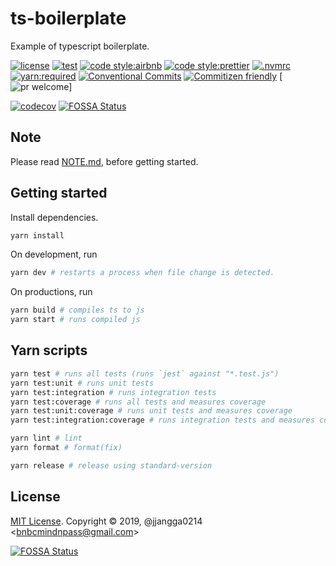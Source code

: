 # ts-boilerplate

Example of typescript boilerplate.

[![license](https://img.shields.io/badge/license-MIT-ff4081.svg?style=flat-square&labelColor=black)](./LICENSE)
[![test](https://img.shields.io/badge/test-jest-7c4dff.svg?style=flat-square&labelColor=black)](./jest.config.js)
[![code style:airbnb](https://img.shields.io/badge/code_style-airbnb-448aff.svg?style=flat-square&labelColor=black)](https://github.com/airbnb/javascript)
[![code style:prettier](https://img.shields.io/badge/code_style-prettier-18ffff.svg?style=flat-square&labelColor=black)](https://prettier.io/)
[![.nvmrc](https://img.shields.io/badge/.nvmrc-12-00e676.svg?style=flat-square&labelColor=black)](./.nvmrc)
[![yarn:required](https://img.shields.io/badge/yarn-required-aeea00.svg?style=flat-square&labelColor=black)](https://yarnpkg.com/en/)
[![Conventional Commits](https://img.shields.io/badge/Conventional%20Commits-1.0.0-ffab00.svg?style=flat-square&labelColor=black)](https://conventionalcommits.org)
[![Commitizen friendly](https://img.shields.io/badge/Commitizen-cz_conventional_changelog-dd2c00.svg?style=flat-square&labelColor=black)](http://commitizen.github.io/cz-cli/)
[![pr welcome](https://img.shields.io/badge/PRs-welcome-09FF33.svg?style=flat-square&labelColor=black)]

[![codecov](https://codecov.io/gh/jjangga0214/ts-boilerplate/branch/master/graph/badge.svg)](https://codecov.io/gh/jjangga0214/ts-boilerplate)
[![FOSSA Status](https://app.fossa.io/api/projects/git%2Bgithub.com%2Fjjangga0214%2Fts-boilerplate.svg?type=shield)](https://app.fossa.io/projects/git%2Bgithub.com%2Fjjangga0214%2Fts-boilerplate?ref=badge_shield)

## Note

Please read [NOTE.md](./docs/NOTE.md), before getting started.

## Getting started

Install dependencies.

```bash
yarn install
```

On development, run

```bash
yarn dev # restarts a process when file change is detected.
```

On productions, run

```bash
yarn build # compiles ts to js
yarn start # runs compiled js
```

## Yarn scripts

```bash
yarn test # runs all tests (runs `jest` against "*.test.js")
yarn test:unit # runs unit tests
yarn test:integration # runs integration tests
yarn test:coverage # runs all tests and measures coverage
yarn test:unit:coverage # runs unit tests and measures coverage
yarn test:integration:coverage # runs integration tests and measures coverage

yarn lint # lint
yarn format # format(fix)

yarn release # release using standard-version
```

## License

[MIT License](license). Copyright &copy; 2019, @jjangga0214 <[bnbcmindnpass@gmail.com](mailto:bnbcmindnpass@gmail.com)>

[![FOSSA Status](https://app.fossa.io/api/projects/git%2Bgithub.com%2Fjjangga0214%2Fts-boilerplate.svg?type=large)](https://app.fossa.io/projects/git%2Bgithub.com%2Fjjangga0214%2Fts-boilerplate?ref=badge_large)
